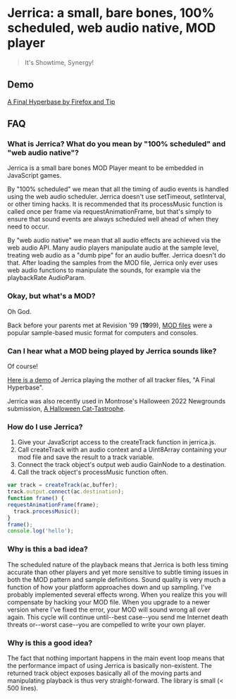 # Jerrica: a small, bare bones, 100% scheduled, web audio native, MOD player

> It's Showtime, Synergy!

## Demo

[A Final Hyperbase by Firefox and Tip](http://uploads.ungrounded.net/tmp/1951000/1951512/file/alternate/alternate_2_r4.zip)

## FAQ

### What is Jerrica? What do you mean by "100% scheduled" and "web audio native"?

Jerrica is a small bare bones MOD Player meant to be embedded in JavaScript games.

By "100% scheduled" we mean that all the timing of audio events is handled using the web audio scheduler. Jerrica doesn't use setTimeout, setInterval, or other timing hacks. It is recommended that its processMusic function is called once per frame via requestAnimationFrame, but that's simply to ensure that sound events are always scheduled well ahead of when they need to occur.

By "web audio native" we mean that all audio effects are achieved via the web audio API. Many audio players manipulate audio at the sample level, treating web audio as a "dumb pipe" for an audio buffer. Jerrica doesn't do that. After loading the samples from the MOD file, Jerrica only ever uses web audio functions to manipulate the sounds, for example via the playbackRate AudioParam.

### Okay, but what's a MOD?

Oh God.

Back before your parents met at Revision '99 (**19**99), [MOD files](https://en.wikipedia.org/wiki/MOD_(file_format)) were a popular sample-based music format for computers and consoles.

### Can I hear what a MOD being played by Jerrica sounds like?

Of course!

[Here is a demo](http://uploads.ungrounded.net/tmp/1951000/1951512/file/alternate/alternate_2_r4.zip) of Jerrica playing the mother of all tracker files, "A Final Hyperbase".

Jerrica was also recently used in Montrose's Halloween 2022 Newgrounds submission, [A Halloween Cat-Tastrophe](https://www.newgrounds.com/portal/view/861234).

### How do I use Jerrica?

1. Give your JavaScript access to the createTrack function in jerrica.js.
2. Call createTrack with an audio context and a Uint8Array containing your mod file and save the result to a track variable.
3. Connect the track object's output web audio GainNode to a destination.
4. Call the track object's processMusic function often.

```js
var track = createTrack(ac,buffer);
track.output.connect(ac.destination);
function frame() {
requestAnimationFrame(frame);
  track.processMusic();
}
frame();
console.log('hello');
```

### Why is this a bad idea?

The scheduled nature of the playback means that Jerrica is both less timing accurate than other players and yet more sensitive to subtle timing issues in both the MOD pattern and sample definitions. Sound quality is very much a function of how your platform approaches down and up sampling. I've probably implemented several effects wrong. When you realize this you will compensate by hacking your MOD file. When you upgrade to a newer version where I've fixed the error, your MOD will sound wrong all over again. This cycle will continue until--best case--you send me Internet death threats or--worst case--you are compelled to write your own player.

### Why is this a good idea?

The fact that nothing important happens in the main event loop means that the performance impact of using Jerrica is basically non-existent. The returned track object exposes basically all of the moving parts and manipulating playback is thus very straight-forward. The library is small (< 500 lines). 
